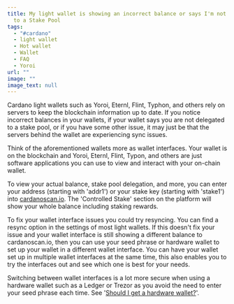 ```yaml
---
title: My light wallet is showing an incorrect balance or says I'm not delegated
  to a Stake Pool
tags:
  - "#cardano"
  - light wallet
  - Hot wallet
  - Wallet
  - FAQ
  - Yoroi
url: ""
image: ""
image_text: null
---
```


Cardano light wallets such as Yoroi, Eternl, Flint, Typhon, and others rely on servers to keep the blockchain information up to date. If you notice incorrect balances in your wallets, if your wallet says you are not delegated to a stake pool, or if you have some other issue, it may just be that the servers behind the wallet are experiencing sync issues.

Think of the aforementioned wallets more as wallet interfaces. Your wallet is on the blockchain and Yoroi, Eternl, Flint, Typon, and others are just software applications you can use to view and interact with your on-chain wallet.

To view your actual balance, stake pool delegation, and more, you can enter your address (starting with 'addr1') or your stake key (starting with 'stake1') into [cardanoscan.io](https://cardanoscan.io/). The 'Controlled Stake' section on the platform will show your whole balance including staking rewards.

To fix your wallet interface issues you could try resyncing. You can find a resync option in the settings of most light wallets. If this doesn't fix your issue and your wallet interface is still showing a different balance to cardanoscan.io, then you can use your seed phrase or hardware wallet to set up your wallet in a different wallet interface. You can have your wallet set up in multiple wallet interfaces at the same time, this also enables you to try the interfaces out and see which one is best for your needs.

Switching between wallet interfaces is a lot more secure when using a hardware wallet such as a Ledger or Trezor as you avoid the need to enter your seed phrase each time. See '[Should I get a hardware wallet?](https://www.essentialcardano.io/faq/should-i-get-a-hardware-wallet)'.
